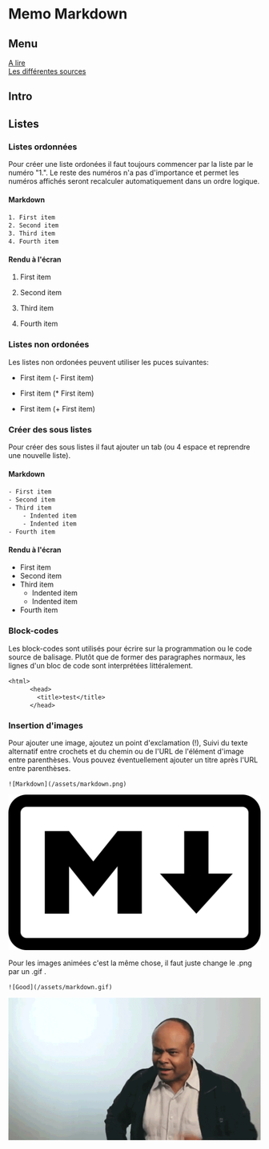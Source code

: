 # Memo Markdown
## Menu
[A lire](README.md)     
[Les différentes sources](sources.md)
## Intro

## Listes

### Listes ordonnées

Pour créer une liste ordonées il faut toujours commencer par la liste par le numéro "1.". Le reste des numéros n'a pas d'importance et permet les numéros affichés seront recalculer automatiquement dans un ordre logique.

#### Markdown

    1. First item
    2. Second item
    3. Third item
    4. Fourth item

#### Rendu à l'écran

1. First item

2. Second item

3. Third item

4. Fourth item


### Listes non ordonées

Les listes non ordonées peuvent utiliser les puces suivantes: 

- First item (- First item)
* First item (* First item)
+ First item (+ First item)

### Créer des sous listes

Pour créer des sous listes il faut ajouter un tab (ou 4 espace et reprendre une nouvelle liste).

#### Markdown
    - First item
    - Second item
    - Third item
        - Indented item
        - Indented item
    - Fourth item

#### Rendu à l'écran

- First item
- Second item
- Third item
    - Indented item
    - Indented item
- Fourth item

### Block-codes

Les block-codes sont utilisés pour écrire sur la programmation ou le code source de balisage. Plutôt que de former des paragraphes normaux, les lignes d'un bloc de code sont interprétées littéralement. 

    <html>
          <head>
            <title>test</title>
          </head>

### Insertion d'images

Pour ajouter une image, ajoutez un point d'exclamation (!), Suivi du texte alternatif entre crochets et du chemin ou de l'URL de l'élément d'image entre parenthèses. Vous pouvez éventuellement ajouter un titre après l'URL entre parenthèses.

    ![Markdown](/assets/markdown.png)
![Markdown](/assets/markdown.png)

Pour les images animées c'est la même chose, il faut juste change le .png par un .gif .

    ![Good](/assets/markdown.gif)
![Good](/assets/markdown.gif)
